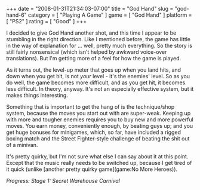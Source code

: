 +++
date = "2008-01-31T21:34:03-07:00"
title = "God Hand"
slug = "god-hand-6"
category = [ "Playing A Game" ]
game = [ "God Hand" ]
platform = [ "PS2" ]
rating = [ "Good" ]
+++

I decided to give God Hand another shot, and this time I appear to be stumbling in the right direction.  Like I mentioned before, the game has little in the way of explanation for ... well, pretty much everything.  So the story is still fairly nonsensical (which isn't helped by awkward voice-over translations).  But I'm getting more of a feel for how the game is played.

As it turns out, the level-up meter that goes up when you land hits, and down when you get hit, is not <i>your</i> level - it's the enemies' level.  So as you do well, the game becomes more difficult, and as you get hit, it becomes less difficult.  In theory, anyway.  It's not an especially effective system, but it makes things interesting.

Something that is important to get the hang of is the technique/shop system, because the moves you start out with are super-weak.  Keeping up with more and tougher enemies requires you to buy new and more powerful moves.  You earn money, conveniently enough, by beating guys up; and you get huge bonuses for minigames, which, so far, have included a rigged boxing match and the Street Fighter-style challenge of beating the shit out of a minivan.

It's pretty quirky, but I'm not sure what else I can say about it at this point.  Except that the music really needs to be switched up, because I get tired of it quick (unlike [another pretty quirky game](game:No More Heroes)).

<i>Progress: Stage 1: Secret Warehouse Carnival</i>